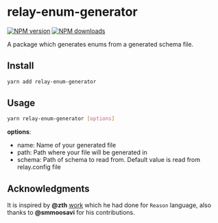 # relay-enum-generator

[![NPM version](https://badgen.net/npm/v/relay-enum-generator)](https://npmjs.com/package/relay-enum-generator)
[![NPM downloads](https://badgen.net/npm/dm/relay-enum-generator)](https://npmjs.com/package/relay-enum-generator)

A package which generates enums from a generated schema file.

## Install

```bash
yarn add relay-enum-generator
```

## Usage

```bash
yarn relay-enum-generator [options]
```

**options**:

- name: Name of your generated file
- path: Path where your file will be generated in
- schema: Path of schema to read from. Default value is read from relay.config file

## Acknowledgments

It is inspired by **@zth** [work](https://github.com/zth/reason-relay/blob/master/packages/reason-relay/compiler/generateSchemaAssets.js) which he had done for `Reason` language, also thanks to **@smmoosavi** for his contributions.
